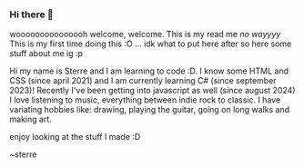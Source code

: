 ### Hi there 👋

wooooooooooooooh welcome, welcome.
This is my read me *no wayyyy* This is my first time doing this :O ... idk what to put here after so here some stuff about me ig :p

Hi my name is Sterre and I am learning to code :D. I know some HTML and CSS (since april 2021) and I am currently learning C# (since september 2023)! Recently I've been getting into javascript as well (since august 2024) I love listening to music, everything between indie rock to classic. I have variating hobbies like: drawing, playing the guitar, going on long walks and making art. 

enjoy looking at the stuff I made :D

~sterre 
